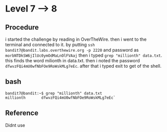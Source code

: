 # Level 7 --> 8

## Procedure
i started the challenge by reading in OverTheWire.
then i went to the terminal and connected to it.
by putting `ssh bandit7@bandit.labs.overthewire.org -p 2220` 
and password as `morbNTDkSW6jIlUc0ymOdMaLnOlFVAaj`
then i typed `grep "millionth" data.txt`.
this finds the word milionth in data.txt.
then i noted the password `dfwvzFQi4mU0wfNbFOe9RoWskMLg7eEc`.
after that i typed exit to get of the shell.


## bash
```
bandit7@bandit:~$ grep "millionth" data.txt
millionth       dfwvzFQi4mU0wfNbFOe9RoWskMLg7eEc`
```

## Reference
Didnt use
